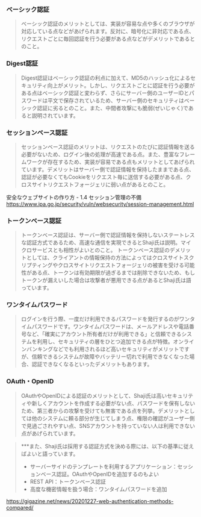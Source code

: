 ### ベーシック認証

> ベーシック認証のメリットとしては、実装が容易な点や多くのブラウザが対応している点などがあげられます。反対に、暗号化に非対応である点、リクエストごとに毎回認証を行う必要がある点などがデメリットであるとのこと。

### Digest認証

> Digest認証はベーシック認証の利点に加えて、MD5のハッシュ化によるセキュリティ向上がメリット。しかし、リクエストごとに認証を行う必要がある点はベーシック認証と変わらず、さらにサーバー側のユーザーIDとパスワードは平文で保存されているため、サーバー側のセキュリティはベーシック認証に劣るとのこと。また、中間者攻撃にも脆弱(ぜいじゃく)であると説明されています。

### セッションベース認証

> セッションベース認証のメリットは、リクエストのたびに認証情報を送る必要がないため、ログイン後の処理が高速である点。また、豊富なフレームワークが存在するため、実装が容易である点もメリットとしてあげられています。デメリットはサーバー側で認証情報を保持したままである点、認証が必要なくてもCookieをリクエスト毎に送信する必要がある点、クロスサイトリクエストフォージェリに弱い点があるとのこと。

安全なウェブサイトの作り方 - 1.4 セッション管理の不備
https://www.ipa.go.jp/security/vuln/websecurity/session-management.html

### トークンベース認証

> トークンベース認証は、サーバー側で認証情報を保持しないステートレスな認証方式であるため、高速な通信を実現できるとShaji氏は説明。マイクロサービスとも相性がよいとのこと。
トークンベース認証のデメリットとしては、クライアントの情報保持の方法によってはクロスサイトスクリプティングやクロスサイトリクエストフォージェリの被害を受ける可能性がある点、トークンは有効期限が過ぎるまでは削除できないため、もしトークンが漏えいした場合は攻撃者が悪用できる点があるとShaji氏は語っています。

### ワンタイムパスワード

> ログインを行う際、一度だけ利用できるパスワードを発行するのがワンタイムパスワードです。ワンタイムパスワードは、メールアドレスや電話番号など、「確実にアカウント所有者だけが利用できる」と信頼できるシステムを利用し、セキュリティの層をひとつ追加できる点が特徴。オンラインバンキングなどでも利用されるほど高いセキュリティがメリットですが、信頼できるシステムが故障やバッテリー切れで利用できなくなった場合、認証できなくなるといったデメリットもあります。

### OAuth・OpenID

> OAuthやOpenIDによる認証のメリットとして、Shaji氏は高いセキュリティや新しくアカウントを作成する必要がない点、パスワードを保有しないため、第三者からの攻撃を受けても無害である点を列挙。デメリットとしては他のシステムに頼る部分が生じてしまう点、権限の確認がユーザー側で見過ごされやすい点、SNSアカウントを持っていない人は利用できない点があげられています。

> ***また、Shaji氏は採用する認証方式を決める際には、以下の基準に従えばよいと語っています。
> - サーバーサイドのテンプレートを利用するアプリケーション：セッションベース認証。OAuthやOpenIDを追加するのもよい
> - REST API：トークンベース認証
> - 高度な機密情報を扱う場合：ワンタイムパスワードを追加

https://gigazine.net/news/20201227-web-authentication-methods-compared/




